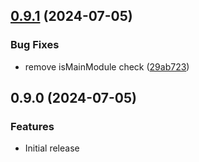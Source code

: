 ## [0.9.1](https://github.com/Leleat/create-gnome-extension/compare/v0.9.0...v0.9.1) (2024-07-05)


### Bug Fixes

* remove isMainModule check ([29ab723](https://github.com/Leleat/create-gnome-extension/commit/29ab723aa5cd0f6ee90f380b8b7cf227e2eb3229))



## 0.9.0 (2024-07-05)


### Features

* Initial release


